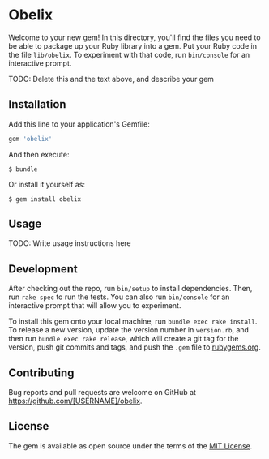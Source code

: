 # Obelix

Welcome to your new gem! In this directory, you'll find the files you need to be able to package up your Ruby library into a gem. Put your Ruby code in the file `lib/obelix`. To experiment with that code, run `bin/console` for an interactive prompt.

TODO: Delete this and the text above, and describe your gem

## Installation

Add this line to your application's Gemfile:

```ruby
gem 'obelix'
```

And then execute:

    $ bundle

Or install it yourself as:

    $ gem install obelix

## Usage

TODO: Write usage instructions here

## Development

After checking out the repo, run `bin/setup` to install dependencies. Then, run `rake spec` to run the tests. You can also run `bin/console` for an interactive prompt that will allow you to experiment.

To install this gem onto your local machine, run `bundle exec rake install`. To release a new version, update the version number in `version.rb`, and then run `bundle exec rake release`, which will create a git tag for the version, push git commits and tags, and push the `.gem` file to [rubygems.org](https://rubygems.org).

## Contributing

Bug reports and pull requests are welcome on GitHub at https://github.com/[USERNAME]/obelix.


## License

The gem is available as open source under the terms of the [MIT License](http://opensource.org/licenses/MIT).

